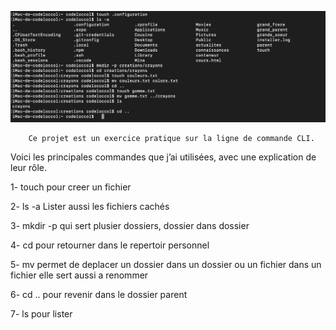 ![tety](../assets/Capture%204.png)

        Ce projet est un exercice pratique sur la ligne de commande CLI.
Voici les principales commandes que j’ai utilisées, avec une explication de leur rôle.

1- touch     pour creer un fichier

2- ls -a    Lister aussi les fichiers cachés

3- mkdir -p  qui sert plusier dossiers, dossier dans dossier

4- cd       pour retourner dans le repertoir personnel

5- mv     permet de deplacer un dossier dans un dossier ou un fichier dans un fichier elle sert aussi a renommer 

6- cd ..    pour revenir dans le dossier parent

7- ls      pour lister